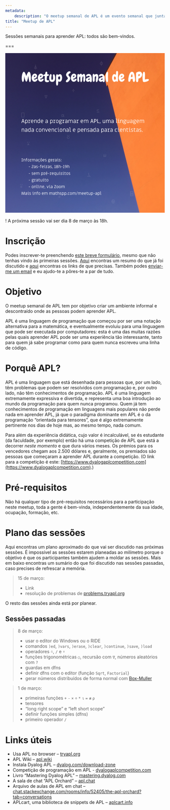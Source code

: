 ```yaml
---
metadata:
    description: "O meetup semanal de APL é um evento semanal que junta pessoas que querem aprender APL."
title: "Meetup de APL"
---
```


Sessões semanais para aprender APL: todos são bem-vindos.

===

![](_apl-meetup-poster.png?cropResize=600,800 "Poster das sessões")

! A próxima sessão vai ser dia 8 de março às 18h.

# Inscrição

Podes inscrever-te preenchendo [este breve formulário][form], mesmo que
não tenhas vindo às primeiras sessões.
[Aqui](#sessões-passadas) encontras um resumo do que já foi discutido
e [aqui](#links-úteis) encontras os links de que precisas.
Também podes [enviar-me um email][mailme] e eu ajudo-te a pôres-te a par de tudo.


# Objetivo

O meetup semanal de APL tem por objetivo criar um ambiente informal e descontraído
onde as pessoas podem aprender APL.

APL é uma linguagem de programação que começou por ser uma notação alternativa
para a matemática, e eventualmente evoluiu para uma linguagem que pode ser
executada por computadores: esta é uma das muitas razões pelas quais aprender APL
pode ser uma experiência tão interessante, tanto para quem já sabe programar
como para quem nunca escreveu uma linha de código.


# Porquê APL?

APL é uma linguagem que está desenhada para pessoas que, por um lado,
têm problemas que podem ser resolvidos com programação e, por outro lado,
não têm conhecimentos de programação.
APL é uma linguagem extremamente expressiva e divertida, e representa uma boa
introdução ao mundo da programação para quem nunca programou.
Quem já tem conhecimentos de programação em linguagens mais populares não perde
nada em aprender APL, já que o paradigma dominante em APL é o da programação
“orientada para tensores”, que é algo extremamente pertinente nos dias de hoje
mas, ao mesmo tempo, nada comum.

Para além da experiência didática, cujo valor é incalculável, se és estudante
(da faculdade, por exemplo) então há uma competição de APL que está a decorrer
*neste momento* e que dura vários meses.
Os prémios para os vencedores chegam aos 2.500 dólares e, geralmente,
os premiados são pessoas que começaram a aprender APL durante a competição.
(O link para a competição é este: [https://www.dyalogaplcompetition.com](https://www.dyalogaplcompetition.com).)


# Pré-requisitos

Não há qualquer tipo de pré-requisitos necessários para a participação neste meetup,
toda a gente é bem-vinda, independentemente da sua idade, ocupação, formação, etc.


# Plano das sessões

Aqui encontras um plano aproximado do que vai ser discutido nas próximas sessões.
É impossível as sessões estarem planeadas ao milímetro porque o objetivo é que
os participantes também ajudem a moldar as sessões.
Mais em baixo encontras um sumário do que foi discutido nas sessões passadas,
caso precises de refrescar a memória.

 > 15 de março:
 >  - Link
 >  - resolução de problemas de [problems.tryapl.org](https://problems.tryapl.org)

<!---->

O resto das sessões ainda está por planear.


## Sessões passadas

 > 8 de março:
 >  - usar o editor do Windows ou o RIDE
 >  - comandos `)ed`, `)vars`, `)erase`, `)clear`, `)continue`, `)save`, `)load`
 >  - operadores `⍨`, `/` e `⍣`
 >  - funções trigonométricas `○`, recursão com `∇`, números aleatórios com `?`
 >  - guardas em dfns
 >  - definir dfns com o editor (função `Sqrt`, `Factorial`)
 >  - gerar números distribuídos de forma normal com [Box-Muller](https://en.wikipedia.org/wiki/Box%E2%80%93Muller_transform)

<!---->

 > 1 de março:
 >  - primeiras funções `+` `-` `×` `÷` `*` `⍳` `=` `≢` `⍴`
 >  - tensores
 >  - “long right scope” e “left short scope”
 >  - definir funções simples (dfns)
 >  - primeiro operador `/`

<!---->


# Links úteis

 - Usa APL no browser – [tryapl.org](https://tryapl.org)
 - APL Wiki – [apl.wiki](https://apl.wiki)
 - Instala Dyalog APL – [dyalog.com/download-zone](https://www.dyalog.com/download-zone.htm)
 - Competição de programação em APL - [dyalogaplcompetition.com](https://dyalogaplcompetition.com)
 - Livro “Mastering Dyalog APL” – [mastering.dyalog.com](https://mastering.dyalog.com)
 - A sala de chat “APL Orchard” – [apl.chat](https://apl.chat)
 - Arquivo de aulas de APL em chat – [chat.stackexchange.com/rooms/info/52405/the-apl-orchard?tab=conversations](https://chat.stackexchange.com/rooms/info/52405/the-apl-orchard?tab=conversations)
 - APLcart, uma biblioteca de snippets de APL – [aplcart.info](https://aplcart.info)


[form]: https://forms.gle/xpuTMueMxccBugUz8
[mailme]: mailto:rodrigo@mathspp.com
